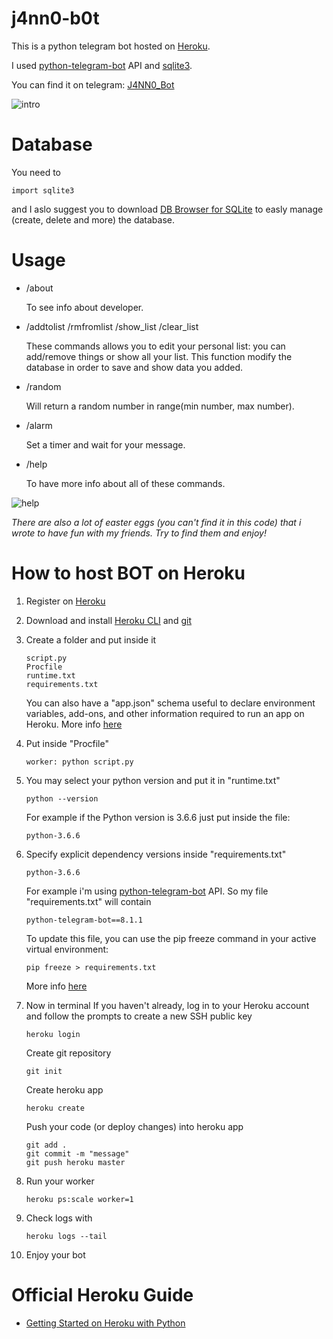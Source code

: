 # j4nn0-b0t
This is a python telegram bot hosted on [Heroku](https://www.heroku.com/).

I used [python-telegram-bot](https://github.com/python-telegram-bot/python-telegram-bot) API and [sqlite3](https://docs.python.org/2/library/sqlite3.html).

You can find it on telegram: [J4NN0_Bot](http://telegram.me/J4NN0_Bot)

![intro](https://user-images.githubusercontent.com/25306548/47188769-aafb6980-d339-11e8-92f5-2cb4fc9fd43d.jpg)

# Database

You need to 

    import sqlite3
    
and I aslo suggest you to download [DB Browser for SQLite](https://sqlitebrowser.org) to easly manage (create, delete and more) the database. 

# Usage

- /about

  To see info about developer.

- /addtolist  /rmfromlist  /show_list  /clear_list

  These commands allows you to edit your personal list: you can add/remove things or show all your list.
  This function modify the database in order to save and show data you added.
  
- /random

  Will return a random number in range(min number, max number).
  
- /alarm

  Set a timer and wait for your message. 

- /help

  To have more info about all of these commands.
  
![help](https://user-images.githubusercontent.com/25306548/47188679-522bd100-d339-11e8-97aa-67946a9095c6.jpg)

*There are also a lot of easter eggs (you can't find it in this code) that i wrote to have fun with my friends. Try to find them and enjoy!*

# How to host BOT on Heroku

1. Register on [Heroku](https://www.heroku.com/)
2. Download and install [Heroku CLI](https://devcenter.heroku.com/articles/getting-started-with-python#set-up) and [git](https://git-scm.com/downloads)
3. Create a folder and put inside it
        
       script.py
       Procfile
       runtime.txt
       requirements.txt
       
   You can also have a "app.json" schema useful to declare environment variables, add-ons, and other information required to run an app on Heroku. More info [here](https://devcenter.heroku.com/articles/app-json-schema)

4. Put inside "Procfile"

       worker: python script.py
   
5. You may select your python version and put it in "runtime.txt"

       python --version
        
   For example if the Python version is 3.6.6 just put inside the file:
   
       python-3.6.6

6. Specify explicit dependency versions inside "requirements.txt"
    
       python-3.6.6
   
   For example i'm using [python-telegram-bot](https://github.com/python-telegram-bot/python-telegram-bot) API.
   So my file "requirements.txt" will contain 
   
       python-telegram-bot==8.1.1
       
   To update this file, you can use the pip freeze command in your active virtual environment:
   
       pip freeze > requirements.txt
       
   More info [here](https://devcenter.heroku.com/articles/python-runtimes#selecting-a-runtime) 
   
7. Now in terminal 
   If you haven't already, log in to your Heroku account and follow the prompts to create a new SSH public key
   
       heroku login
   
   Create git repository   

       git init
   
   Create heroku app
   
       heroku create
   
   Push your code (or deploy changes) into heroku app
   
       git add .
       git commit -m "message"
       git push heroku master

8. Run your worker

       heroku ps:scale worker=1

9. Check logs with

       heroku logs --tail
        
10. Enjoy your bot

# Official Heroku Guide

- [Getting Started on Heroku with Python](https://devcenter.heroku.com/articles/getting-started-with-python#set-up)
